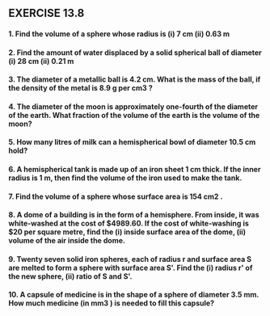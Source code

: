 ## EXERCISE 13.8
#### 1. Find the volume of a sphere whose radius is (i) 7 cm (ii) 0.63 m
#### 2. Find the amount of water displaced by a solid spherical ball of diameter (i) 28 cm (ii) 0.21 m
#### 3. The diameter of a metallic ball is 4.2 cm. What is the mass of the ball, if the density of the metal is 8.9 g per cm3 ?
#### 4. The diameter of the moon is approximately one-fourth of the diameter of the earth. What fraction of the volume of the earth is the volume of the moon?
#### 5. How many litres of milk can a hemispherical bowl of diameter 10.5 cm hold?
#### 6. A hemispherical tank is made up of an iron sheet 1 cm thick. If the inner radius is 1 m, then find the volume of the iron used to make the tank.
#### 7. Find the volume of a sphere whose surface area is 154 cm2 .
#### 8. A dome of a building is in the form of a hemisphere. From inside, it was white-washed at the cost of $4989.60. If the cost of white-washing is $20 per square metre, find the (i) inside surface area of the dome, (ii) volume of the air inside the dome.
#### 9. Twenty seven solid iron spheres, each of radius r and surface area S are melted to form a sphere with surface area S'. Find the (i) radius r' of the new sphere, (ii) ratio of S and S'.
#### 10. A capsule of medicine is in the shape of a sphere of diameter 3.5 mm. How much medicine (in mm3 ) is needed to fill this capsule?

